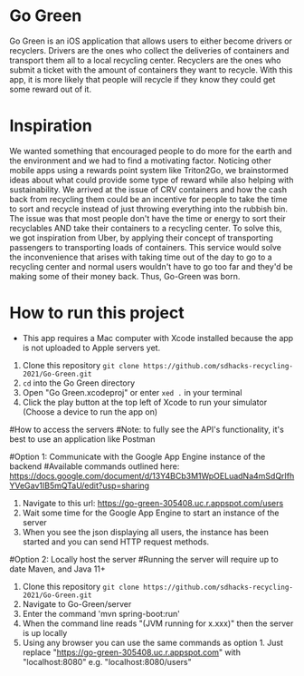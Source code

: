 # Go Green

Go Green is an iOS application that allows users to either become drivers or recyclers. Drivers are the ones who collect the deliveries of containers and transport them all to a local recycling center. Recyclers are the ones who submit a ticket with the amount of containers they want to recycle. With this app, it is more likely that people will recycle if they know they could get some reward out of it.

# Inspiration

We wanted something that encouraged people to do more for the earth and the environment and we had to find a motivating factor. Noticing other mobile apps using a rewards point system like Triton2Go, we brainstormed ideas about what could provide some type of reward while also helping with sustainability. We arrived at the issue of CRV containers and how the cash back from recycling them could be an incentive for people to take the time to sort and recycle instead of just throwing everything into the rubbish bin. The issue was that most people don't have the time or energy to sort their recyclables AND take their containers to a recycling center. To solve this, we got inspiration from Uber, by applying their concept of transporting passengers to transporting loads of containers. This service would solve the inconvenience that arises with taking time out of the day to go to a recycling center and normal users wouldn't have to go too far and they'd be making some of their money back. Thus, Go-Green was born.

# How to run this project
* This app requires a Mac computer with Xcode installed because the app is not uploaded to Apple servers yet.

1. Clone this repository `git clone https://github.com/sdhacks-recycling-2021/Go-Green.git`
2. `cd` into the Go Green directory
3. Open "Go Green.xcodeproj" or enter `xed .` in your terminal
4. Click the play button at the top left of Xcode to run your simulator (Choose a device to run the app on)



#How to access the servers
#Note: to fully see the API's functionality, it's best to use an application like Postman

#Option 1: Communicate with the Google App Engine instance of the backend
#Available commands outlined here: https://docs.google.com/document/d/13Y4BCb3M1WpOELuadNa4mSdQrIfhYVeGav1IB5mQTaU/edit?usp=sharing

1. Navigate to this url: https://go-green-305408.uc.r.appspot.com/users
2. Wait some time for the Google App Engine to start an instance of the server
3. When you see the json displaying all users, the instance has been started and you can send HTTP request methods.


#Option 2: Locally host the server
#Running the server will require up to date Maven, and Java 11+

1. Clone this repository `git clone https://github.com/sdhacks-recycling-2021/Go-Green.git`
2. Navigate to Go-Green/server
3. Enter the command 'mvn spring-boot:run'
4. When the command line reads "(JVM running for x.xxx)" then the server is up locally
5. Using any browser you can use the same commands as option 1. Just replace "https://go-green-305408.uc.r.appspot.com" with "localhost:8080"
	e.g. "localhost:8080/users"